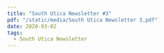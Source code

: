 ```yaml
---
title: "South Utica Newsletter #3"
pdf: "/static/media/South Utica Newsletter 3.pdf"
date: 2020-03-02
tags:
  - South Utica Newsletter
---
```

